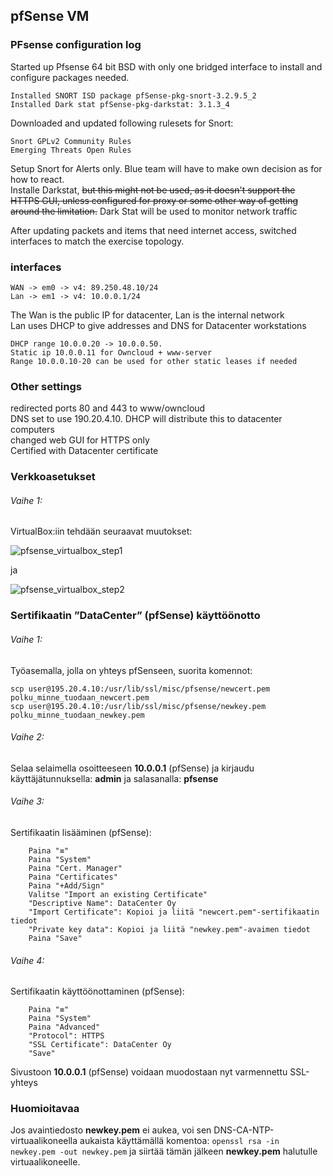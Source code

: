 ## pfSense VM

### PFsense configuration log

Started up Pfsense 64 bit BSD with only one bridged interface to install and configure packages needed.
```
Installed SNORT ISD package pfSense-pkg-snort-3.2.9.5_2
Installed Dark stat pfSense-pkg-darkstat: 3.1.3_4
```
Downloaded and updated following rulesets for Snort:
```
Snort GPLv2 Community Rules
Emerging Threats Open Rules
```
Setup Snort for Alerts only. Blue team will have to make own decision as for how to react.  
Installe Darkstat, ~~but this might not be used, as it doesn't support the HTTPS GUI, unless configured for proxy or some other way of getting around the limitation.~~
Dark Stat will be used to monitor network traffic

After updating packets and items that need internet access, switched interfaces to match the exercise topology.  

### interfaces  
```
WAN -> em0 -> v4: 89.250.48.10/24  
Lan -> em1 -> v4: 10.0.0.1/24  
```

The Wan is the public IP for datacenter, Lan is the internal network  
Lan uses DHCP to give addresses and DNS for Datacenter workstations  
```
DHCP range 10.0.0.20 -> 10.0.0.50. 
Static ip 10.0.0.11 for Owncloud + www-server  
Range 10.0.0.10-20 can be used for other static leases if needed  
```
### Other settings  

redirected ports 80 and 443 to www/owncloud  
DNS set to use 190.20.4.10. DHCP will distribute this to datacenter computers  
changed web GUI for HTTPS only  
Certified with Datacenter certificate


### Verkkoasetukset

###### Vaihe 1:

VirtualBox:iin tehdään seuraavat muutokset:

![pfsense_virtualbox_step1](https://user-images.githubusercontent.com/16650292/32948292-69a430ce-cba7-11e7-9da6-5069244eb3f7.png)

ja

![pfsense_virtualbox_step2](https://user-images.githubusercontent.com/16650292/32948293-69c0c0c2-cba7-11e7-87e8-cc2c75a75f59.png)


### Sertifikaatin ”DataCenter” (pfSense) käyttöönotto

###### Vaihe 1:

Työasemalla, jolla on yhteys pfSenseen, suorita komennot:

```
scp user@195.20.4.10:/usr/lib/ssl/misc/pfsense/newcert.pem polku_minne_tuodaan_newcert.pem
scp user@195.20.4.10:/usr/lib/ssl/misc/pfsense/newkey.pem polku_minne_tuodaan_newkey.pem
```

###### Vaihe 2:

Selaa selaimella osoitteeseen **10.0.0.1** (pfSense) ja kirjaudu käyttäjätunnuksella: **admin** ja salasanalla: **pfsense**

###### Vaihe 3:

Sertifikaatin lisääminen (pfSense):

        Paina "≡"
        Paina "System"
        Paina "Cert. Manager"
        Paina "Certificates"
        Paina "+Add/Sign"
        Valitse "Import an existing Certificate"
        "Descriptive Name": DataCenter Oy
        "Import Certificate": Kopioi ja liitä "newcert.pem"-sertifikaatin tiedot
        "Private key data": Kopioi ja liitä "newkey.pem"-avaimen tiedot
        Paina "Save"
        
###### Vaihe 4:

Sertifikaatin käyttöönottaminen (pfSense):

        Paina "≡"
        Paina "System"
        Paina "Advanced"
        "Protocol": HTTPS
        "SSL Certificate": DataCenter Oy
        "Save"


Sivustoon **10.0.0.1** (pfSense) voidaan muodostaan nyt varmennettu SSL-yhteys

### Huomioitavaa

Jos avaintiedosto **newkey.pem** ei aukea, voi sen DNS-CA-NTP-virtuaalikoneella aukaista käyttämällä komentoa: 
```openssl rsa -in newkey.pem -out newkey.pem``` ja siirtää tämän jälkeen **newkey.pem** halutulle virtuaalikoneelle.
